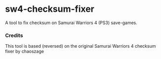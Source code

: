 # sw4-checksum-fixer

A tool to fix checksum on Samurai Warriors 4 (PS3) save-games.

### Credits

This tool is based (reversed) on the original Samurai Warriors 4 checksum fixer by chaoszage
